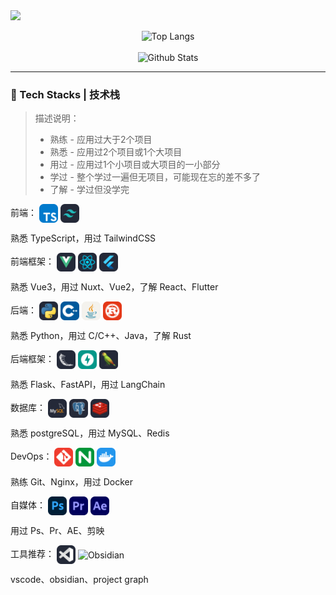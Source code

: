 <picture>
  <source
    srcset="https://readme-typing-svg.demolab.com?font=Cairo+Play&size=50&duration=3000&pause=3000&color=E4BF7A&background=FFFFFF00&center=true&vCenter=true&width=900&height=100&lines=-+Hi%2C+Im+YangZhiHang+-;-+Computer+Science+Student+-;-+Focued+on+Interest+Learning+-"
    media="(prefers-color-scheme: dark)"
  />
  <source
    srcset="https://readme-typing-svg.demolab.com?font=Cairo+Play&size=50&duration=3000&pause=3000&color=838FF7&background=FFFFFF00&center=true&vCenter=true&width=900&height=100&lines=-+Hi%2C+Im+YangZhiHang+-;-+Computer+Science+Student+-;-+Focued+on+Interest+Learning+-"
    media="(prefers-color-scheme: light), (prefers-color-scheme: no-preference)"
  />
  <img src="https://readme-typing-svg.demolab.com?font=Cairo+Play&size=50&duration=3000&pause=3000&color=E4BF7A&background=FFFFFF00&center=true&vCenter=true&width=900&height=100&lines=-+Hi%2C+Im+YangZhiHang+-;-+Computer+Science+Student+-;-+Focued+on+Interest+Learning+-"/>
  <!-- Typing SVG from: https://github.com/DenverCoder1/readme-typing-svg -->
</picture>

<p align=center>
  <picture>
    <source
      srcset="https://github-readme-stats-v2-zamyangs-projects.vercel.app/api/top-langs/?username=Yang-ZhiHang&layout=compact&theme=onedark"
      media="(prefers-color-scheme: dark)"
    />
    <source
      srcset="https://github-readme-stats-v2-zamyangs-projects.vercel.app/api/top-langs/?username=Yang-ZhiHang&layout=compact&theme=tokyonight&bg_color=00000000"
      media="(prefers-color-scheme: light), (prefers-color-scheme: no-preference)"
    />
    <img src="https://github-readme-stats-v2-zamyangs-projects.vercel.app/api/top-langs/?username=Yang-ZhiHang&layout=compact&theme=onedark" alt="Top Langs" />
  </picture>
    <br><br>
  <picture>
    <source
      srcset="https://github-readme-stats-v2-zamyangs-projects.vercel.app/api?username=Yang-ZhiHang&show_icons=true&theme=onedark"
      media="(prefers-color-scheme: dark)"
    />
    <source
      srcset="https://github-readme-stats-v2-zamyangs-projects.vercel.app/api?username=Yang-ZhiHang&show_icons=true&theme=tokyonight&bg_color=00000000"
      media="(prefers-color-scheme: light), (prefers-color-scheme: no-preference)"
    />
    <img src="https://github-readme-stats-v2-zamyangs-projects.vercel.app/api/top-langs/?username=Yang-ZhiHang&layout=compact&theme=onedark" alt="Github Stats" />
  </picture>
  <!-- Langs Card from: https://github.com/anuraghazra/github-readme-stats -->
</p>

------

### 🎯 Tech Stacks | 技术栈

> 描述说明：
> 
> - 熟练 - 应用过大于2个项目
> - 熟悉 - 应用过2个项目或1个大项目
> - 用过 - 应用过1个小项目或大项目的一小部分
> - 学过 - 整个学过一遍但无项目，可能现在忘的差不多了
> - 了解 - 学过但没学完

前端：
<img align="middle" style="vertical-align: middle;" src="https://raw.githubusercontent.com/tandpfun/skill-icons/main/icons/TypeScript.svg" width="30" title="TypeScript"/>
<img align="middle" style="vertical-align: middle;" src="https://raw.githubusercontent.com/tandpfun/skill-icons/main/icons/TailwindCSS-Dark.svg" width="30" title="TailwindCSS"/>

熟悉 TypeScript，用过 TailwindCSS

前端框架：
<img align="middle" style="vertical-align: middle;" src="https://raw.githubusercontent.com/tandpfun/skill-icons/main/icons/VueJS-Dark.svg" width="30" title="Vue"/>
<img align="middle" style="vertical-align: middle;" src="https://raw.githubusercontent.com/tandpfun/skill-icons/main/icons/React-Dark.svg" width="30" title="React"/>
<img align="middle" style="vertical-align: middle;" src="https://raw.githubusercontent.com/tandpfun/skill-icons/main/icons/Flutter-Dark.svg" width="30" title="Flutter"/>


熟悉 Vue3，用过 Nuxt、Vue2，了解 React、Flutter

后端：
<img align="middle" style="vertical-align: middle;" src="https://raw.githubusercontent.com/tandpfun/skill-icons/main/icons/Python-Dark.svg" width="30" title="Python"/>
<img align="middle" style="vertical-align: middle;" src="https://raw.githubusercontent.com/tandpfun/skill-icons/main/icons/CPP.svg" width="30" title="C++"/>
<img align="middle" style="vertical-align: middle;" src="https://raw.githubusercontent.com/tandpfun/skill-icons/main/icons/Java-Light.svg" width="30" title="Java"/>
<img align="middle" style="vertical-align: middle;" src="https://raw.githubusercontent.com/tandpfun/skill-icons/main/icons/Rust.svg" width="30" title="Rust"/>

熟悉 Python，用过 C/C++、Java，了解 Rust

后端框架：
<img align="middle" style="vertical-align: middle;" src="https://raw.githubusercontent.com/tandpfun/skill-icons/main/icons/Flask-Dark.svg" width="30" title="Flask"/>
<img align="middle" style="vertical-align: middle;" src="https://raw.githubusercontent.com/tandpfun/skill-icons/main/icons/FastAPI.svg" width="30" title="FastAPI"/>
<img align="middle" style="vertical-align: middle;" src="https://raw.githubusercontent.com/Yang-ZhiHang/Yang-ZhiHang/main/assets/langchain.png" width="30" title="LangChain"/>


熟悉 Flask、FastAPI，用过 LangChain

数据库：
<img align="middle" style="vertical-align: middle;" src="https://raw.githubusercontent.com/tandpfun/skill-icons/main/icons/MySQL-Dark.svg" width="30" title="MySQL"/>
<img align="middle" style="vertical-align: middle;" src="https://raw.githubusercontent.com/tandpfun/skill-icons/main/icons/PostgreSQL-Dark.svg" width="30" title="PostgreSQL"/>
<img align="middle" style="vertical-align: middle;" src="https://raw.githubusercontent.com/tandpfun/skill-icons/main/icons/Redis-Dark.svg" width="30" title="Redis"/>

熟悉 postgreSQL，用过 MySQL、Redis

DevOps：
<img align="middle" style="vertical-align: middle;" src="https://raw.githubusercontent.com/tandpfun/skill-icons/main/icons/Git.svg" width="30" title="Git"/>
<img align="middle" style="vertical-align: middle;" src="https://raw.githubusercontent.com/tandpfun/skill-icons/main/icons/Nginx.svg" width="30" title="Nginx"/>
<img align="middle" style="vertical-align: middle;" src="https://raw.githubusercontent.com/tandpfun/skill-icons/main/icons/Docker.svg" width="30" title="Docker"/>

熟练 Git、Nginx，用过 Docker

自媒体：
<img align="middle" style="vertical-align: middle;" src="https://raw.githubusercontent.com/tandpfun/skill-icons/main/icons/Photoshop.svg" width="30" title="PS"/>
<img align="middle" style="vertical-align: middle;" src="https://raw.githubusercontent.com/tandpfun/skill-icons/main/icons/Premiere.svg" width="30" title="Pr"/>
<img align="middle" style="vertical-align: middle;" src="https://raw.githubusercontent.com/tandpfun/skill-icons/main/icons/AfterEffects.svg" width="30" title="AE"/>

用过 Ps、Pr、AE、剪映

工具推荐：
<img align="middle" style="vertical-align: middle;" src="https://raw.githubusercontent.com/tandpfun/skill-icons/main/icons/VSCode-Dark.svg" width="30" title="VSCode"/>
<img align="middle" style="vertical-align: middle;" src="https://raw.githubusercontent.com/tandpfun/skill-icons/main/icons/Obsidian-Dark.svg" width="30" title="Obsidian"/>

vscode、obsidian、project graph